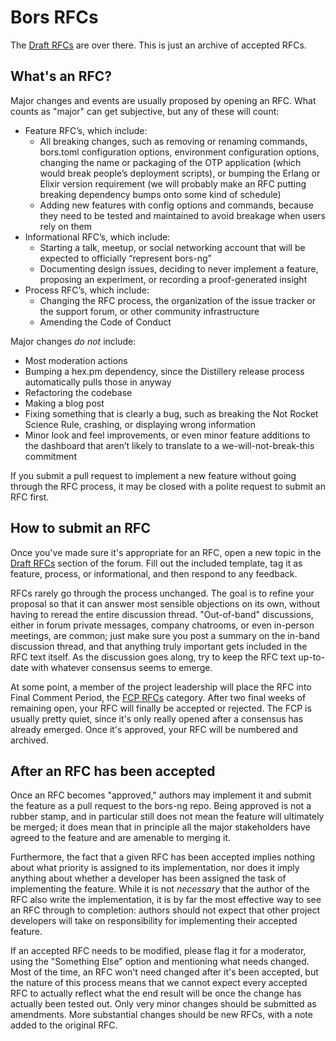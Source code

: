 # Bors RFCs

The [Draft RFCs] are over there. This is just an archive of accepted RFCs.

## What's an RFC?

Major changes and events are usually proposed by opening an RFC. What counts as "major" can get subjective, but any of these will count:

* Feature RFC’s, which include:
  * All breaking changes, such as removing or renaming commands, bors.toml configuration options, environment configuration options, changing the name or packaging of the OTP application (which would break people’s deployment scripts), or bumping the Erlang or Elixir version requirement (we will probably make an RFC putting breaking dependency bumps onto some kind of schedule)
   * Adding new features with config options and commands, because they need to be tested and maintained to avoid breakage when users rely on them
* Informational RFC’s, which include:
   * Starting a talk, meetup, or social networking account that will be expected to officially “represent bors-ng”
   * Documenting design issues, deciding to never implement a feature, proposing an experiment, or recording a proof-generated insight
* Process RFC’s, which include:
   * Changing the RFC process, the organization of the issue tracker or the support forum, or other community infrastructure
   * Amending the Code of Conduct

Major changes *do not* include:

* Most moderation actions
* Bumping a hex.pm dependency, since the Distillery release process automatically pulls those in anyway
* Refactoring the codebase
* Making a blog post
* Fixing something that is clearly a bug, such as breaking the Not Rocket Science Rule, crashing, or displaying wrong information
* Minor look and feel improvements, or even minor feature additions to the dashboard that aren’t likely to translate to a we-will-not-break-this commitment

If you submit a pull request to implement a new feature without going through the RFC process, it may be closed with a polite request to submit an RFC first.

## How to submit an RFC

Once you've made sure it's appropriate for an RFC, open a new topic in the [Draft RFCs] section of the forum. Fill out the included template, tag it as feature, process, or informational, and then respond to any feedback.

[Draft RFCs]: https://forum.bors.tech/c/development/draft-rfcs

RFCs rarely go through the process unchanged. The goal is to refine your proposal so that it can answer most sensible objections on its own, without having to reread the entire discussion thread. "Out-of-band" discussions, either in forum private messages, company chatrooms, or even in-person meetings, are common; just make sure you post a summary on the in-band discussion thread, and that anything truly important gets included in the RFC text itself. As the discussion goes along, try to keep the RFC text up-to-date with whatever consensus seems to emerge.

At some point, a member of the project leadership will place the RFC into Final Comment Period, the [FCP RFCs] category. After two final weeks of remaining open, your RFC will finally be accepted or rejected. The FCP is usually pretty quiet, since it's only really opened after a consensus has already emerged. Once it's approved, your RFC will be numbered and archived.

[FCP RFCs]: https://forum.bors.tech/c/development/fcp-rfcs

## After an RFC has been accepted

Once an RFC becomes "approved," authors may implement it and submit the feature as a pull request to the bors-ng repo. Being approved is not a rubber stamp, and in particular still does not mean the feature will ultimately be merged; it does mean that in principle all the major stakeholders have agreed to the feature and are amenable to merging it.

Furthermore, the fact that a given RFC has been accepted implies nothing about what priority is assigned to its implementation, nor does it imply anything about whether a developer has been assigned the task of implementing the feature. While it is not *necessary* that the author of the RFC also write the implementation, it is by far the most effective way to see an RFC through to completion: authors should not expect that other project developers will take on responsibility for implementing their accepted feature.

If an accepted RFC needs to be modified, please flag it for a moderator, using the "Something Else" option and mentioning what needs changed. Most of the time, an RFC won't need changed after it's been accepted, but the nature of this process means that we cannot expect every accepted RFC to actually reflect what the end result will be once the change has actually been tested out. Only very minor changes should be submitted as amendments. More substantial changes should be new RFCs, with a note added to the original RFC.
